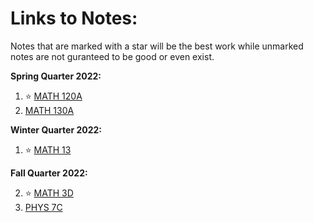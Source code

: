 # Links to Notes:
Notes that are marked with a star will be the best work while unmarked notes are not guranteed to be good or even exist.

**Spring Quarter 2022:**

1. ⭐️ [MATH 120A](../quarters/spring2023/MATH120A/notes/notes.pdf)
1. [MATH 130A](../quarters/spring2023/MATH120A/notes/notes.pdf)

**Winter Quarter 2022:**

1. ⭐️ [MATH 13](../quarters/winter2023/MATH13/notes/notes.pdf)

**Fall Quarter 2022:**

2. ⭐️ [MATH 3D](../quarters/fall2022/MATH3D/notes/main.pdf)
3. [PHYS 7C](../quarters/fall2022/PHYS7C/notes/main.pdf)
